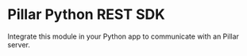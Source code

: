 # Pillar Python REST SDK
Integrate this module in your Python app to communicate with an Pillar server.
